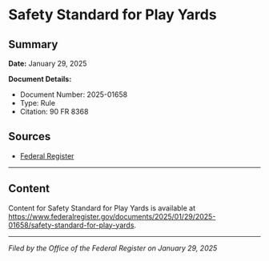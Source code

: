 # Safety Standard for Play Yards

## Summary

**Date:** January 29, 2025

**Document Details:**
- Document Number: 2025-01658
- Type: Rule
- Citation: 90 FR 8368

## Sources
- [Federal Register](https://www.federalregister.gov/documents/2025/01/29/2025-01658/safety-standard-for-play-yards)

---

## Content

Content for Safety Standard for Play Yards is available at https://www.federalregister.gov/documents/2025/01/29/2025-01658/safety-standard-for-play-yards.

---

*Filed by the Office of the Federal Register on January 29, 2025*
